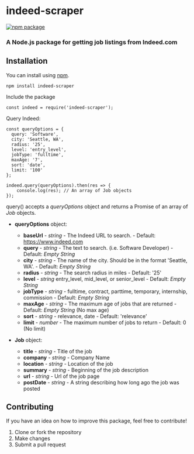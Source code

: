 # indeed-scraper
[![npm package](https://nodei.co/npm/indeed-scraper.png?downloads=true&downloadRank=true&stars=true)](https://nodei.co/npm/indeed-scraper/)

### A Node.js package for getting job listings from Indeed.com

## Installation

You can install using [npm](https://www.npmjs.com/package/indeed-scraper).
```
npm install indeed-scraper
```
Include the package
```
const indeed = require('indeed-scraper');
```
Query Indeed:
```
const queryOptions = {
  query: 'Software',
  city: 'Seattle, WA',
  radius: '25',
  level: 'entry_level',
  jobType: 'fulltime',
  maxAge: '7',
  sort: 'date',
  limit: '100'
};

indeed.query(queryOptions).then(res => {
	console.log(res); // An array of Job objects
});
```

query() accepts a _queryOptions_ object and returns a Promise of an array of _Job_ objects.

* **queryOptions** object:
	* **baseUrl** - _string_ - The Indeed URL to search. - Default: https://www.indeed.com
	* **query** - _string_ - The text to search. (i.e. Software Developer) - Default: _Empty String_
	* **city** - _string_ - The name of the city.  Should be in the format 'Seattle, WA'. - Default: _Empty String_
	* **radius** - _string_ - The search radius in miles - Default: '25'
	* **level** - _string_ entry_level, mid_level, or senior_level - Default: _Empty String_
	* **jobType** - _string_ - fulltime, contract, parttime, temporary, internship, commission - Default: _Empty String_
	* **maxAge** - _string_ - The maximum age of jobs that are returned - Default: _Empty String_ (No max age)
	* **sort** - _string_ - relevance, date - Default: 'relevance'
	* **limit** - _number_ - The maximum number of jobs to return - Default: 0 (No limit)

* **Job** object:
	* **title** - _string_ - Title of the job
	* **company** - _string_ - Company Name
	* **location** - _string_ - Location of the job
	* **summary** - _string_ - Beginning of the job description
	* **url** - _string_ - Url of the job page
	* **postDate** - _string_ - A string describing how long ago the job was posted

## Contributing
If you have an idea on how to improve this package, feel free to contribute!

1. Clone or fork the repository
2. Make changes
3. Submit a pull request
